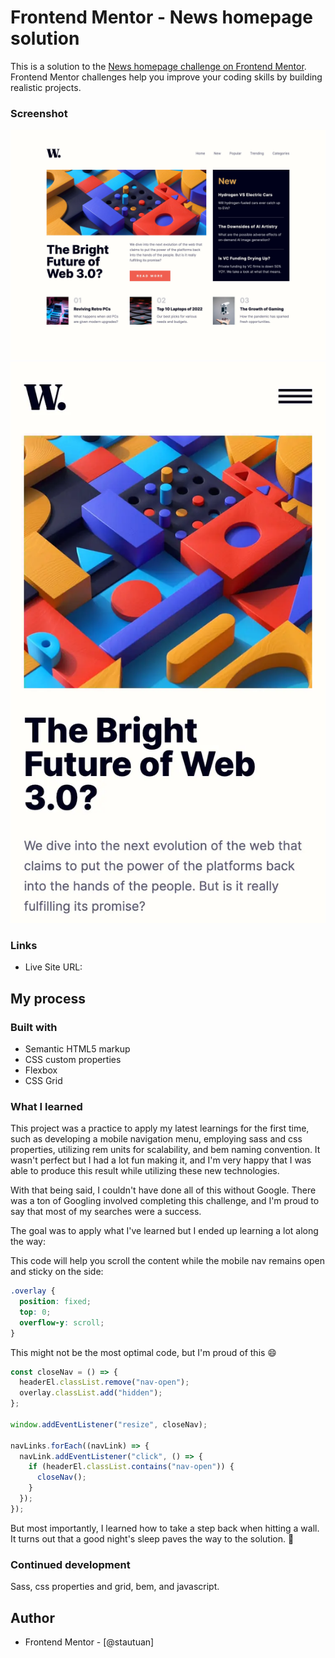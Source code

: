 # Frontend Mentor - News homepage solution

This is a solution to the [News homepage challenge on Frontend Mentor](https://www.frontendmentor.io/challenges/news-homepage-H6SWTa1MFl). Frontend Mentor challenges help you improve your coding skills by building realistic projects.

### Screenshot

![desktop](screenshot/my-solution-desktop.webp)
![mobile](screenshot/my-solution-mobile.webp)

### Links

- Live Site URL: [](https://stautuan.github.io/new-homepage/)

## My process

### Built with

- Semantic HTML5 markup
- CSS custom properties
- Flexbox
- CSS Grid

### What I learned

This project was a practice to apply my latest learnings for the first time, such as developing a mobile navigation menu, employing sass and css properties, utilizing rem units for scalability, and bem naming convention. It wasn't perfect but I had a lot fun making it, and I'm very happy that I was able to produce this result while utilizing these new technologies.

With that being said, I couldn't have done all of this without Google. There was a ton of Googling involved completing this challenge, and I'm proud to say that most of my searches were a success.

The goal was to apply what I've learned but I ended up learning a lot along the way:

This code will help you scroll the content while the mobile nav remains open and sticky on the side:

```css
.overlay {
  position: fixed;
  top: 0;
  overflow-y: scroll;
}
```

This might not be the most optimal code, but I'm proud of this 😄

```js
const closeNav = () => {
  headerEl.classList.remove("nav-open");
  overlay.classList.add("hidden");
};

window.addEventListener("resize", closeNav);

navLinks.forEach((navLink) => {
  navLink.addEventListener("click", () => {
    if (headerEl.classList.contains("nav-open")) {
      closeNav();
    }
  });
});
```

But most importantly, I learned how to take a step back when hitting a wall. It turns out that a good night's sleep paves the way to the solution. 🤣

### Continued development

Sass, css properties and grid, bem, and javascript.

## Author

- Frontend Mentor - [@stautuan]
